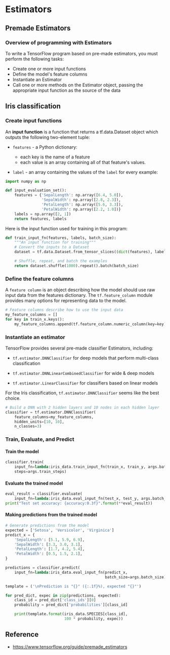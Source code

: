 # Estimators

## Premade Estimators

### Overview of programming with Estimators

To write a TensorFlow program based on pre-made estimators, you must perform the following tasks:

- Create one or more input functions
- Define the model's feature columns
- Instantiate an Estimator
- Call one or more methods on the Estimator object, passing the appropriate input function as the source of the data

## Iris classification

### Create input functions

An **input function** is a function that returns a tf.data.Dataset object which outputs the following two-element tuple:

- `features` - a Python dictionary:

    + each key is the name of a feature
    + each value is an array containing all of that feature's values.

- `label` - an array containing the values of the `label` for every example:

```python
import numpy as np

def input_evaluation_set():
    features = {'SepalLength': np.array([6.4, 5.0]),
                'SepalWidth': np.array([2.8, 2.3]),
                'PetalLength': np.array([5.6, 3.3]),
                'PetalWidth': np.array([2.2, 1.0])}
    labels = np.array([2, 1])
    return features, labels
```

Here is the input function used for training in this program:

```python
def train_input_fn(features, labels, batch_size):
    """An input function for training"""
    # Convert the inputs to a Dataset
    dataset = tf.data.Dataset.from_tensor_slices((dict(features), labels))

    # Shuffle, repeat, and batch the examples
    return dataset.shuffle(1000).repeat().batch(batch_size)
```

### Define the feature columns

A `feature column` is an object describing how the model should use raw input data from the features dictionary. The `tf.feature_column` module provides many options for representing data to the model.

```python
# Feature columns describe how to use the input data
my_feature_columns = []
for key in train_x.keys():
    my_feature_columns.append(tf.feature_column.numeric_column(key=key))
```

### Instantiate an estimator

TensorFlow provides several pre-made classifier Estimators, including:

- `tf.estimator.DNNClassifier` for deep models that perform multi-class classification

- `tf.estimator.DNNLinearCombinedClassifier` for wide & deep models

- `tf.estimator.LinearClassifier` for classifiers based on linear models

For the Iris classification, `tf.estimator.DNNClassifier` seems like the best choice.

```python
# Build a DNN with 2 hidden layers and 10 nodes in each hidden layer
classifier = tf.estimator.DNNClassifier(
    feature_columns=my_feature_columns,
    hidden_units=[10, 10],
    n_classes=3)
```

### Train, Evaluate, and Predict

#### Train the model

```python
classifier.train(
    input_fn=lambda:iris_data.train_input_fn(train_x, train_y, args.batch_size),
    steps=args.train_steps)
```

#### Evaluate the trained model

```python
eval_result = classifier.evaluate(
    input_fn=lambda:iris_data.eval_input_fn(test_x, test_y, args.batch_size))
print("Test set accuracy: {accuracy:0.3f}".format(**eval_result))
```

#### Making predictions from the trained model

```python
# Generate predictions from the model
expected = ['Setosa', 'Versicolor', 'Virginica']
predict_x = {
    'SepalLength': [5.1, 5.9, 6.9],
    'SepalWidth': [3.3, 3.0, 3.1],
    'PetalLength': [1.7, 4.2, 5.4],
    'PetalWidth': [0.5, 1.5, 2.1],
}

predictions = classifier.predict(
    input_fn=lambda:iris_data.eval_input_fn(predict_x,
                                            batch_size=args.batch_size))

template = ('\nPrediction is "{}" ({:.1f}%), expected "{}"')

for pred_dict, expec in zip(predictions, expected):
    class_id = pred_dict['class_ids'][0]
    probability = pred_dict['probabilities'][class_id]

    print(template.format(iris_data.SPECIES[class_id],
                          100 * probability, expec))
```

## Reference

- https://www.tensorflow.org/guide/premade_estimators
